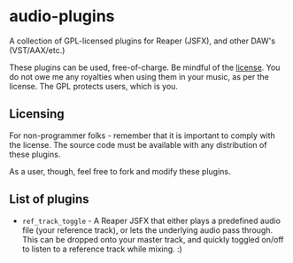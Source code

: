 # audio-plugins
A collection of GPL-licensed plugins for Reaper (JSFX), and other DAW's
(VST/AAX/etc.)

These plugins can be used, free-of-charge. Be mindful of the [license](LICENSE).
You do not owe me any royalties when using them in your music, as per the license.
The GPL protects users, which is you.

## Licensing
For non-programmer folks - remember that it is important to comply with the license.
The source code must be available with any distribution of these plugins.

As a user, though, feel free to fork and modify these plugins.

## List of plugins
* `ref_track_toggle` - A Reaper JSFX that either plays a predefined audio file
(your reference track), or lets the underlying audio pass through. This can be
dropped onto your master track, and quickly toggled on/off to listen to a
reference track while mixing. :)
